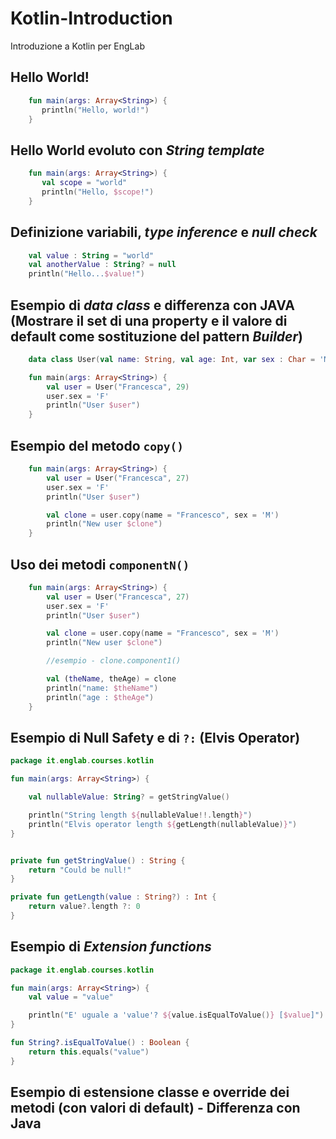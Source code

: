 # Kotlin-Introduction
Introduzione a Kotlin per EngLab

## Hello World!

```kotlin
    fun main(args: Array<String>) {
       println("Hello, world!")
    }
```

## Hello World evoluto con *String template*

```kotlin
    fun main(args: Array<String>) {
       val scope = "world"
       println("Hello, $scope!")
    }
```
    
## Definizione variabili, *type inference* e *null check*

```kotlin
    val value : String = "world"
    val anotherValue : String? = null
    println("Hello...$value!")
```

## Esempio di *data class* e differenza con JAVA (Mostrare il set di una property e il valore di default come sostituzione del pattern *Builder*)

```kotlin
    data class User(val name: String, val age: Int, var sex : Char = 'M' )

    fun main(args: Array<String>) {
        val user = User("Francesca", 29)
        user.sex = 'F'
        println("User $user")
    }
```

## Esempio del metodo `copy()`

```kotlin
    fun main(args: Array<String>) {
        val user = User("Francesca", 27)
        user.sex = 'F'
        println("User $user")

        val clone = user.copy(name = "Francesco", sex = 'M')
        println("New user $clone")
    }
```

## Uso dei metodi `componentN()`

```kotlin
    fun main(args: Array<String>) {
        val user = User("Francesca", 27)
        user.sex = 'F'
        println("User $user")

        val clone = user.copy(name = "Francesco", sex = 'M')
        println("New user $clone")

        //esempio - clone.component1()

        val (theName, theAge) = clone
        println("name: $theName")
        println("age : $theAge")
    }
```

## Esempio di Null Safety e di `?:` (Elvis Operator)
```kotlin
package it.englab.courses.kotlin

fun main(args: Array<String>) {

    val nullableValue: String? = getStringValue()

    println("String length ${nullableValue!!.length}")
    println("Elvis operator length ${getLength(nullableValue)}")
}


private fun getStringValue() : String {
    return "Could be null!"
}

private fun getLength(value : String?) : Int {
    return value?.length ?: 0
}
```

## Esempio di *Extension functions*
```kotlin
package it.englab.courses.kotlin

fun main(args: Array<String>) {
    val value = "value"

    println("E' uguale a 'value'? ${value.isEqualToValue()} [$value]")
}

fun String?.isEqualToValue() : Boolean {
    return this.equals("value")
}
```

## Esempio di estensione classe e override dei metodi (con valori di default) - Differenza con Java




